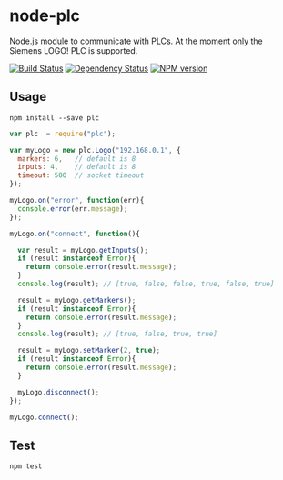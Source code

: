 # node-plc

Node.js module to communicate with PLCs.
At the moment only the Siemens LOGO! PLC is supported.

[![Build Status](https://secure.travis-ci.org/flosse/node-plc.png)](http://travis-ci.org/flosse/node-plc)
[![Dependency Status](https://gemnasium.com/flosse/node-plc.png)](https://gemnasium.com/flosse/node-plc)
[![NPM version](https://badge.fury.io/js/plc.png)](http://badge.fury.io/js/plc)

## Usage

```shell
npm install --save plc
```

```javascript
var plc  = require("plc");

var myLogo = new plc.Logo("192.168.0.1", {
  markers: 6,   // default is 8
  inputs: 4,    // default is 8
  timeout: 500  // socket timeout
});

myLogo.on("error", function(err){
  console.error(err.message);
});

myLogo.on("connect", function(){

  var result = myLogo.getInputs();
  if (result instanceof Error){
    return console.error(result.message);
  }
  console.log(result); // [true, false, false, true, false, true]

  result = myLogo.getMarkers();
  if (result instanceof Error){
    return console.error(result.message);
  }
  console.log(result); // [true, false, true, true]

  result = myLogo.setMarker(2, true);
  if (result instanceof Error){
    return console.error(result.message);
  }

  myLogo.disconnect();
});

myLogo.connect();
```

## Test

```
npm test
```
